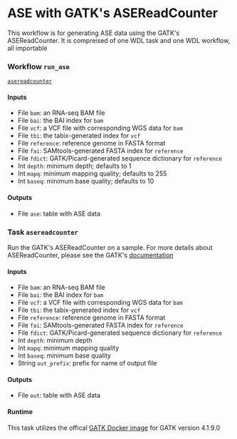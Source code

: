 # ASE with GATK's ASEReadCounter

This workflow is for generating ASE data using the GATK's ASEReadCounter. It is compreised of one WDL task and one WDL workflow, all importable

### Workflow `run_ase`

[`asereadcounter`](#task-asereadcounter)

#### Inputs

 - File `bam`: an RNA-seq BAM file
 - File `bai`: the BAI index for `bam`
 - File `vcf`: a VCF file with corresponding WGS data for `bam`
 - File `tbi`: the tabix-generated index for `vcf`
 - File `reference`: reference genome in FASTA format
 - File `fai`: SAMtools-generated FASTA index for `reference`
 - File `fdict`: GATK/Picard-generated sequence dictionary for `reference`
 - Int `depth`: minimum depth; defaults to 1
 - Int `mapq`: minimum mapping quality; defaults to 255
 - Int `baseq`: minimum base quality; defaults to 10

#### Outputs

- File `ase`: table with ASE data

### Task `asereadcounter`

Run the GATK's ASEReadCounter on a sample. For more details about ASEReadCounter, please see the GATK's [documentation](https://gatk.broadinstitute.org/hc/en-us/articles/360051308051-ASEReadCounter)

#### Inputs

 - File `bam`: an RNA-seq BAM file
 - File `bai`: the BAI index for `bam`
 - File `vcf`: a VCF file with corresponding WGS data for `bam`
 - File `tbi`: the tabix-generated index for `vcf`
 - File `reference`: reference genome in FASTA format
 - File `fai`: SAMtools-generated FASTA index for `reference`
 - File `fdict`: GATK/Picard-generated sequence dictionary for `reference`
 - Int `depth`: minimum depth
 - Int `mapq`: minimum mapping quality
 - Int `baseq`: minimum base quality
 - String `out_prefix`: prefix for name of output file

#### Outputs

- File `out`: table with ASE data

#### Runtime

This task utilizes the offical [GATK Docker image](https://hub.docker.com/r/broadinstitute/gatk/) for GATK version 4.1.9.0
